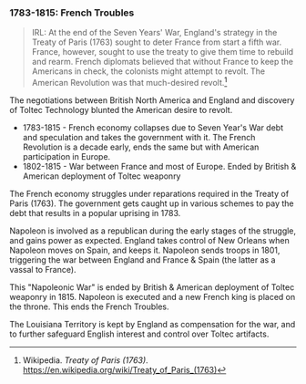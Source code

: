 ### 1783-1815: French Troubles

> IRL: At the end of the Seven Years' War, England's strategy in the Treaty of Paris (1763) sought to deter France from start a fifth war. France, however, sought to use the treaty to give them time to rebuild and rearm. French diplomats believed that without France to keep the Americans in check, the colonists might attempt to revolt. The American Revolution was that much-desired revolt.[^paris-treaty-1763]

[^paris-treaty-1763]: Wikipedia. _Treaty of Paris (1763)_.  https://en.wikipedia.org/wiki/Treaty_of_Paris_(1763)

The negotiations between British North America and England and discovery of Toltec Technology blunted the American desire to revolt.

* 1783-1815 - French economy collapses due to Seven Year's War debt and speculation and takes the government with it. The French Revolution is a decade early, ends the same but with American participation in Europe.
* 1802-1815 - War between France and most of Europe. Ended by British & American deployment of Toltec weaponry

The French economy struggles under reparations required in the Treaty of Paris (1763). The government gets caught up in various schemes to pay the debt that results in a popular uprising in 1783.

Napoleon is involved as a republican during the early stages of the struggle, and gains power as expected. England takes control of New Orleans when Napoleon moves on Spain, and keeps it. Napoleon sends troops in 1801, triggering the war between England and France & Spain (the latter as a vassal to France).

This "Napoleonic War" is ended by British & American deployment of Toltec weaponry in 1815. Napoleon is executed and a new French king is placed on the throne. This ends the French Troubles.

The Louisiana Territory is kept by England as compensation for the war, and to further safeguard English interest and control over Toltec artifacts.
